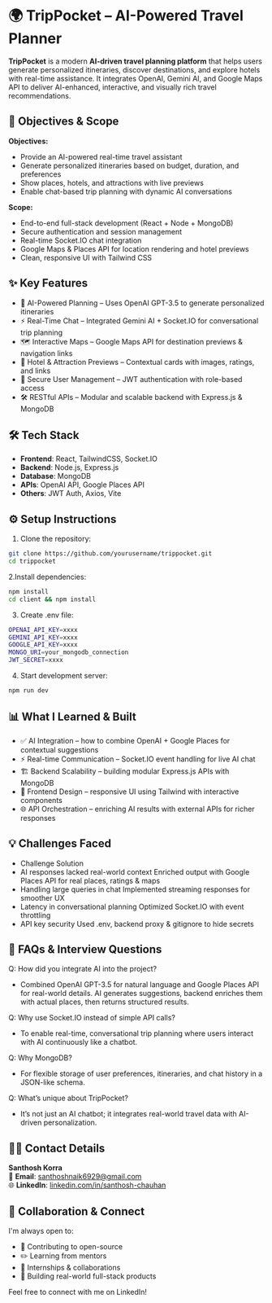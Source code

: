 # 🌍 TripPocket – AI-Powered Travel Planner

**TripPocket** is a modern **AI-driven travel planning platform** that helps users generate personalized itineraries, discover destinations, and explore hotels with real-time assistance.
It integrates OpenAI, Gemini AI, and Google Maps API to deliver AI-enhanced, interactive, and visually rich travel recommendations.


## 🎯 Objectives & Scope

**Objectives:**
- Provide an AI-powered real-time travel assistant
- Generate personalized itineraries based on budget, duration, and preferences
- Show places, hotels, and attractions with live previews
- Enable chat-based trip planning with dynamic AI conversations

**Scope:**
- End-to-end full-stack development (React + Node + MongoDB)
- Secure authentication and session management
- Real-time Socket.IO chat integration
- Google Maps & Places API for location rendering and hotel previews
- Clean, responsive UI with Tailwind CSS

## ✨ Key Features
- 🤖 AI-Powered Planning – Uses OpenAI GPT-3.5 to generate personalized itineraries
- ⚡ Real-Time Chat – Integrated Gemini AI + Socket.IO for conversational trip planning
- 🗺️ Interactive Maps – Google Maps API for destination previews & navigation links
- 🏨 Hotel & Attraction Previews – Contextual cards with images, ratings, and links
- 🔐 Secure User Management – JWT authentication with role-based access
- 🛠 RESTful APIs – Modular and scalable backend with Express.js & MongoDB

## 🛠 Tech Stack
- **Frontend**: React, TailwindCSS, Socket.IO
- **Backend**: Node.js, Express.js
- **Database**: MongoDB
- **APIs**: OpenAI API, Google Places API
- **Others**: JWT Auth, Axios, Vite

## ⚙️ Setup Instructions

1. Clone the repository:
```bash
git clone https://github.com/yourusername/trippocket.git
cd trippocket
```

2.Install dependencies:
```bash
npm install
cd client && npm install
```

3. Create .env file:
```bash
OPENAI_API_KEY=xxxx
GEMINI_API_KEY=xxxx
GOOGLE_API_KEY=xxxx
MONGO_URI=your_mongodb_connection
JWT_SECRET=xxxx
```

4. Start development server:
```bash
npm run dev
```

## 📊 What I Learned & Built
- ✅ AI Integration – how to combine OpenAI + Google Places for contextual suggestions
- ⚡ Real-time Communication – Socket.IO event handling for live AI chat
- 🏗 Backend Scalability – building modular Express.js APIs with MongoDB
- 🎨 Frontend Design – responsive UI using Tailwind with interactive components
- 🌐 API Orchestration – enriching AI results with external APIs for richer responses

## 💡 Challenges Faced
- Challenge	Solution
- AI responses lacked real-world context	Enriched output with Google Places API for real places, ratings & maps
- Handling large queries in chat	Implemented streaming responses for smoother UX
- Latency in conversational planning	Optimized Socket.IO with event throttling
- API key security	Used .env, backend proxy & gitignore to hide secrets
  
## 💬 FAQs & Interview Questions
Q: How did you integrate AI into the project?
- Combined OpenAI GPT-3.5 for natural language and Google Places API for real-world details. AI generates suggestions, backend enriches them with actual places, then returns structured results.

Q: Why use Socket.IO instead of simple API calls?
- To enable real-time, conversational trip planning where users interact with AI continuously like a chatbot.

Q: Why MongoDB?
- For flexible storage of user preferences, itineraries, and chat history in a JSON-like schema.

Q: What’s unique about TripPocket?
- It’s not just an AI chatbot; it integrates real-world travel data with AI-driven personalization.

## 🙋‍♂️ Contact Details

**Santhosh Korra**  
📧 **Email**: santhoshnaik6929@gmail.com  
🌐 **LinkedIn**: [linkedin.com/in/santhosh-chauhan](https://www.linkedin.com/in/santhosh-chauhan/)


## 🤝 Collaboration & Connect

I'm always open to:

- 🌱 Contributing to open-source
- ✏️ Learning from mentors
- 💼 Internships & collaborations
- 🚀 Building real-world full-stack products

Feel free to connect with me on LinkedIn!
